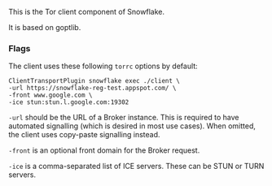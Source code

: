 This is the Tor client component of Snowflake.

It is based on goptlib.

### Flags

The client uses these following `torrc` options by default:
```
ClientTransportPlugin snowflake exec ./client \
-url https://snowflake-reg-test.appspot.com/ \
-front www.google.com \
-ice stun:stun.l.google.com:19302
```

`-url` should be the URL of a Broker instance. This is required to have
automated signalling (which is desired in most use cases).
When omitted, the client uses copy-paste signalling instead.

`-front` is an optional front domain for the Broker request.

`-ice` is a comma-separated list of ICE servers. These can be STUN or TURN
servers.

